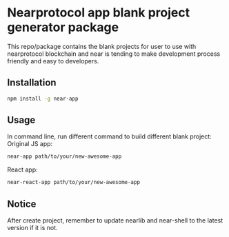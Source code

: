 # Nearprotocol app blank project generator package
This repo/package contains the blank projects for user to use with nearprotocol blockchain and near is tending to make development process friendly and easy to developers.

## Installation

```bash
npm install -g near-app
```

## Usage

In command line, run different command to build different blank project:
Original JS app:

```bash
near-app path/to/your/new-awesome-app
```
React app:
```bash
near-react-app path/to/your/new-awesome-app
```

## Notice

After create project, remember to update nearlib and near-shell to the latest version if it is not.